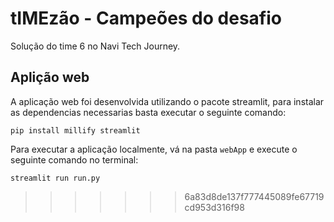 # tIMEzão - Campeões do desafio

Solução do time 6 no Navi Tech Journey.

## Aplição web

A aplicação web foi desenvolvida utilizando o pacote streamlit, para instalar as dependencias necessarias basta executar o seguinte comando:

```
pip install millify streamlit
```

Para executar a aplicação localmente, vá na pasta `webApp` e execute o seguinte comando no terminal:

```
streamlit run run.py
```
>>>>>>> 6a83d8de137f777445089fe67719cd953d316f98
